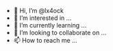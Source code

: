 - 👋 Hi, I’m @lx4ock
- 👀 I’m interested in ...
- 🌱 I’m currently learning ...
- 💞️ I’m looking to collaborate on ...
- 📫 How to reach me ...

<!---
lx4ock/lx4ock is a ✨ special ✨ repository because its `README.md` (this file) appears on your GitHub profile.
You can click the Preview link to take a look at your changes.
--->
